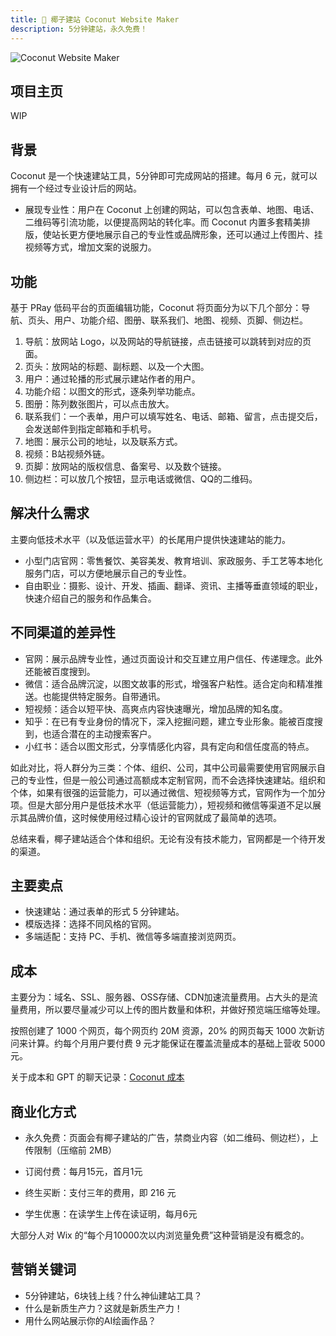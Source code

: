 ```yaml
---
title: 🥥 椰子建站 Coconut Website Maker
description: 5分钟建站，永久免费！
---
```


![Coconut Website Maker](https://mgear-image.oss-cn-shanghai.aliyuncs.com/image/other/202412251604598.png?w=30&type=win11)

## 项目主页

WIP

<!-- [Coconut Website Maker](https://coconut.mgear.io/) -->

## 背景

Coconut 是一个快速建站工具，5分钟即可完成网站的搭建。每月 6 元，就可以拥有一个经过专业设计后的网站。

* 展现专业性：用户在 Coconut 上创建的网站，可以包含表单、地图、电话、二维码等引流功能，以便提高网站的转化率。而 Coconut 内置多套精美排版，使站长更方便地展示自己的专业性或品牌形象，还可以通过上传图片、挂视频等方式，增加文案的说服力。

## 功能

基于 PRay 低码平台的页面编辑功能，Coconut 将页面分为以下几个部分：导航、页头、用户、功能介绍、图册、联系我们、地图、视频、页脚、侧边栏。

1. 导航：放网站 Logo，以及网站的导航链接，点击链接可以跳转到对应的页面。
2. 页头：放网站的标题、副标题、以及一个大图。
3. 用户：通过轮播的形式展示建站作者的用户。
4. 功能介绍：以图文的形式，逐条列举功能点。
5. 图册：陈列数张图片，可以点击放大。
6. 联系我们：一个表单，用户可以填写姓名、电话、邮箱、留言，点击提交后，会发送邮件到指定邮箱和手机号。
7. 地图：展示公司的地址，以及联系方式。
8. 视频：B站视频外链。
9. 页脚：放网站的版权信息、备案号、以及数个链接。
10. 侧边栏：可以放几个按钮，显示电话或微信、QQ的二维码。

## 解决什么需求

主要向低技术水平（以及低运营水平）的长尾用户提供快速建站的能力。

* 小型门店官网：零售餐饮、美容美发、教育培训、家政服务、手工艺等本地化服务门店，可以方便地展示自己的专业性。
* 自由职业：摄影、设计、开发、插画、翻译、资讯、主播等垂直领域的职业，快速介绍自己的服务和作品集合。

## 不同渠道的差异性

* 官网：展示品牌专业性，通过页面设计和交互建立用户信任、传递理念。此外还能被百度搜到。
* 微信：适合品牌沉淀，以图文故事的形式，增强客户粘性。适合定向和精准推送。也能提供特定服务。自带通讯。
* 短视频：适合以短平快、高爽点内容快速曝光，增加品牌的知名度。
* 知乎：在已有专业身份的情况下，深入挖掘问题，建立专业形象。能被百度搜到，也适合潜在的主动搜索客户。
* 小红书：适合以图文形式，分享情感化内容，具有定向和信任度高的特点。

如此对比，将人群分为三类：个体、组织、公司，其中公司最需要使用官网展示自己的专业性，但是一般公司通过高额成本定制官网，而不会选择快速建站。组织和个体，如果有很强的运营能力，可以通过微信、短视频等方式，官网作为一个加分项。但是大部分用户是低技术水平（低运营能力），短视频和微信等渠道不足以展示其品牌价值，这时候使用经过精心设计的官网就成了最简单的选项。

总结来看，椰子建站适合个体和组织。无论有没有技术能力，官网都是一个待开发的渠道。

## 主要卖点

* 快速建站：通过表单的形式 5 分钟建站。
* 模版选择：选择不同风格的官网。
* 多端适配：支持 PC、手机、微信等多端直接浏览网页。

## 成本

主要分为：域名、SSL、服务器、OSS存储、CDN加速流量费用。占大头的是流量费用，所以要尽量减少可以上传的图片数量和体积，并做好预览端压缩等处理。

按照创建了 1000 个网页，每个网页约 20M 资源，20% 的网页每天 1000 次新访问来计算。约每个月用户要付费 9 元才能保证在覆盖流量成本的基础上营收 5000 元。

<!-- [Coconut 成本](https://chatgpt.com/share/676babc1-5c30-8001-bb46-0dc387338118)。 -->

关于成本和 GPT 的聊天记录：[Coconut 成本](_*_U2FsdGVkX1+q+TROXRLKKDdzih6Kl3wWkBCN6G/lkuqom2ZzGXqthVqmnC6gKRH99jwtCk+BscBP9XxKS/axaq6fR2kFpK5obJan9T70y3M=_*_)

## 商业化方式

* 永久免费：页面会有椰子建站的广告，禁商业内容（如二维码、侧边栏），上传限制（压缩前 2MB）
* 订阅付费：每月15元，首月1元
* 终生买断：支付三年的费用，即 216 元

* 学生优惠：在读学生上传在读证明，每月6元

大部分人对 Wix 的“每个月10000次以内浏览量免费”这种营销是没有概念的。

## 营销关键词

* 5分钟建站，6块钱上线？什么神仙建站工具？
* 什么是新质生产力？这就是新质生产力！
* 用什么网站展示你的AI绘画作品？
